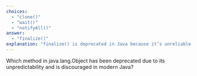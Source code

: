 ```yaml
---
choices:
  - "clone()"
  - "wait()"
  - "notifyAll()"
answer:
  - "finalize()"
explanation: "finalize() is deprecated in Java because it’s unreliable for resource cleanup."
---
```


Which method in java.lang.Object has been deprecated due to its unpredictability and is discouraged in modern Java?
